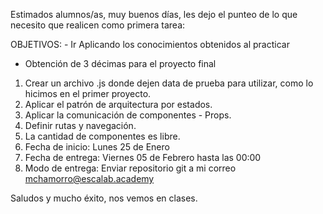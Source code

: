 Estimados alumnos/as, muy buenos días, les dejo el punteo de lo que necesito que realicen como primera tarea:

OBJETIVOS: - Ir Aplicando los conocimientos obtenidos al practicar
- Obtención de 3 décimas para el proyecto final

1. Crear un archivo .js donde dejen data de prueba para utilizar, como lo hicimos en el primer proyecto.
2. Aplicar el patrón de arquitectura por estados.
3. Aplicar la comunicación de componentes - Props.
4. Definir rutas y navegación.
5. La cantidad de componentes es libre.
6. Fecha de inicio: Lunes 25 de Enero
7. Fecha de entrega: Viernes 05 de Febrero hasta las 00:00
8. Modo de entrega: Enviar repositorio git a mi correo mchamorro@escalab.academy

Saludos y mucho éxito, nos vemos en clases.